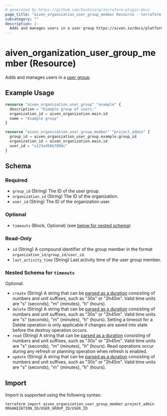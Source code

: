 ```yaml
---
# generated by https://github.com/hashicorp/terraform-plugin-docs
page_title: "aiven_organization_user_group_member Resource - terraform-provider-aiven"
subcategory: ""
description: |-
  Adds and manages users in a user group https://aiven.io/docs/platform/concepts/projects_accounts_access#groups.
---
```


# aiven_organization_user_group_member (Resource)

Adds and manages users in a [user group](https://aiven.io/docs/platform/concepts/projects_accounts_access#groups).

## Example Usage

```terraform
resource "aiven_organization_user_group" "example" {
  description = "Example group of users."
  organization_id = aiven_organization.main.id
  name = "Example group"
}

resource "aiven_organization_user_group_member" "project_admin" {
  group_id = aiven_organization_user_group.example.group_id
  organization_id = aiven_organization.main.id
  user_id = "u123a456b7890c" 
}
```

<!-- schema generated by tfplugindocs -->
## Schema

### Required

- `group_id` (String) The ID of the user group.
- `organization_id` (String) The ID of the organization.
- `user_id` (String) The ID of the organization user.

### Optional

- `timeouts` (Block, Optional) (see [below for nested schema](#nestedblock--timeouts))

### Read-Only

- `id` (String) A compound identifier of the group member in the format `organization_id/group_id/user_id`.
- `last_activity_time` (String) Last activity time of the user group member.

<a id="nestedblock--timeouts"></a>
### Nested Schema for `timeouts`

Optional:

- `create` (String) A string that can be [parsed as a duration](https://pkg.go.dev/time#ParseDuration) consisting of numbers and unit suffixes, such as "30s" or "2h45m". Valid time units are "s" (seconds), "m" (minutes), "h" (hours).
- `delete` (String) A string that can be [parsed as a duration](https://pkg.go.dev/time#ParseDuration) consisting of numbers and unit suffixes, such as "30s" or "2h45m". Valid time units are "s" (seconds), "m" (minutes), "h" (hours). Setting a timeout for a Delete operation is only applicable if changes are saved into state before the destroy operation occurs.
- `read` (String) A string that can be [parsed as a duration](https://pkg.go.dev/time#ParseDuration) consisting of numbers and unit suffixes, such as "30s" or "2h45m". Valid time units are "s" (seconds), "m" (minutes), "h" (hours). Read operations occur during any refresh or planning operation when refresh is enabled.
- `update` (String) A string that can be [parsed as a duration](https://pkg.go.dev/time#ParseDuration) consisting of numbers and unit suffixes, such as "30s" or "2h45m". Valid time units are "s" (seconds), "m" (minutes), "h" (hours).

## Import

Import is supported using the following syntax:

```shell
terraform import aiven_organization_user_group_member.project_admin ORGANIZATION_ID/USER_GROUP_ID/USER_ID
```
